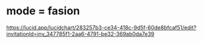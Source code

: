# mode = fasion


https://lucid.app/lucidchart/283257b3-ce34-418c-9d5f-60de8bfcaf51/edit?invitationId=inv_347785f1-2aa6-4791-be32-369ab0da7e39
